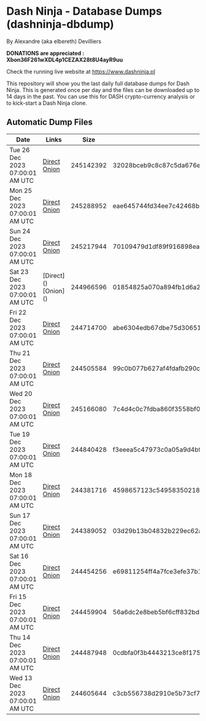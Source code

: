 # Dash Ninja - Database Dumps (dashninja-dbdump)
By Alexandre (aka elbereth) Devilliers

**DONATIONS are appreciated : Xbon36F261wXDL4p1CEZAX28t8U4ayR9uu**

Check the running live website at https://www.dashninja.pl

This repository will show you the last daily full database dumps for Dash Ninja. This is generated once per day and the files can be downloaded up to 14 days in the past.
You can use this for DASH crypto-currency analysis or to kick-start a Dash Ninja clone.


## Automatic Dump Files
| Date | Links | Size | SHA256 |
|--|--|--|--|
| Tue 26 Dec 2023 07:00:01 AM UTC | [Direct](https://oshi.at/nDpH) [Onion](http://5ety7tpkim5me6eszuwcje7bmy25pbtrjtue7zkqqgziljwqy3rrikqd.onion/nDpH) | 245142392 | 32028bceb9c8c87c5da676e202a60bd92fa92b787724e69e9169baa19725306d | 
| Mon 25 Dec 2023 07:00:01 AM UTC | [Direct](https://oshi.at/DDUH) [Onion](http://5ety7tpkim5me6eszuwcje7bmy25pbtrjtue7zkqqgziljwqy3rrikqd.onion/DDUH) | 245288952 | eae645744fd34ee7c42468b2d9d42cbe5c33e8dd5afab14573f6d46b9e129349 | 
| Sun 24 Dec 2023 07:00:01 AM UTC | [Direct](https://oshi.at/YSMZC) [Onion](http://5ety7tpkim5me6eszuwcje7bmy25pbtrjtue7zkqqgziljwqy3rrikqd.onion/YSMZC) | 245217944 | 70109479d1df89f916898ea32c2133d3d7a439b4ae1dc6ecd94b664419bb5f86 | 
| Sat 23 Dec 2023 07:00:01 AM UTC | [Direct](</body></html>) [Onion](</body></html>) | 244966596 | 01854825a070a894fb1d6a2be3feded0b22a0b007e6e50b4d972521de102e1d8 | 
| Fri 22 Dec 2023 07:00:01 AM UTC | [Direct](https://oshi.at/EFHrs) [Onion](http://5ety7tpkim5me6eszuwcje7bmy25pbtrjtue7zkqqgziljwqy3rrikqd.onion/EFHrs) | 244714700 | abe6304edb67dbe75d3065152f6cfea0bd3ed53aeecef5928436645e3632bbe5 | 
| Thu 21 Dec 2023 07:00:01 AM UTC | [Direct](https://oshi.at/MUmy) [Onion](http://5ety7tpkim5me6eszuwcje7bmy25pbtrjtue7zkqqgziljwqy3rrikqd.onion/MUmy) | 244505584 | 99c0b077b627af4fdafb290c735f436d33b551398a8771b5248266c60efff895 | 
| Wed 20 Dec 2023 07:00:01 AM UTC | [Direct](https://oshi.at/dtWF) [Onion](http://5ety7tpkim5me6eszuwcje7bmy25pbtrjtue7zkqqgziljwqy3rrikqd.onion/dtWF) | 245166080 | 7c4d4c0c7fdba860f3558bf0642af99a406b3655799d64418df78597a1299abe | 
| Tue 19 Dec 2023 07:00:01 AM UTC | [Direct](https://oshi.at/SGALV) [Onion](http://5ety7tpkim5me6eszuwcje7bmy25pbtrjtue7zkqqgziljwqy3rrikqd.onion/SGALV) | 244840428 | f3eeea5c47973c0a05a9d4bfe136a8902051bb7078513aa89fd53d68e6f81de5 | 
| Mon 18 Dec 2023 07:00:01 AM UTC | [Direct](https://oshi.at/TXeg) [Onion](http://5ety7tpkim5me6eszuwcje7bmy25pbtrjtue7zkqqgziljwqy3rrikqd.onion/TXeg) | 244381716 | 4598657123c549583502186b8517f6ab686817f5e8367b8ff509f09f07a3217d | 
| Sun 17 Dec 2023 07:00:01 AM UTC | [Direct](https://oshi.at/rWUb) [Onion](http://5ety7tpkim5me6eszuwcje7bmy25pbtrjtue7zkqqgziljwqy3rrikqd.onion/rWUb) | 244389052 | 03d29b13b04832b229ec62a73815288700f5e9fea9a04125c6806afcdd17bcc5 | 
| Sat 16 Dec 2023 07:00:01 AM UTC | [Direct](https://oshi.at/SNYw) [Onion](http://5ety7tpkim5me6eszuwcje7bmy25pbtrjtue7zkqqgziljwqy3rrikqd.onion/SNYw) | 244454256 | e69811254ff4a7fce3efe37b1d5b81054d75ffa54293c8b0d00f15b4ea5ac7b0 | 
| Fri 15 Dec 2023 07:00:01 AM UTC | [Direct](https://oshi.at/kYrp) [Onion](http://5ety7tpkim5me6eszuwcje7bmy25pbtrjtue7zkqqgziljwqy3rrikqd.onion/kYrp) | 244459904 | 56a6dc2e8beb5bf6cff832bd98daca0350b60dad0bf3065d5d7c0cb018bbe58c | 
| Thu 14 Dec 2023 07:00:01 AM UTC | [Direct](https://oshi.at/qawQ) [Onion](http://5ety7tpkim5me6eszuwcje7bmy25pbtrjtue7zkqqgziljwqy3rrikqd.onion/qawQ) | 244487948 | 0cdbfa0f3b4443213ce8f1753d45fc154fbd5763492b28fc01d4d887c5ffc992 | 
| Wed 13 Dec 2023 07:00:01 AM UTC | [Direct](https://oshi.at/dayd) [Onion](http://5ety7tpkim5me6eszuwcje7bmy25pbtrjtue7zkqqgziljwqy3rrikqd.onion/dayd) | 244605644 | c3cb556738d2910e5b73cf70870c7e0f287292ffdbcd4ecb6149615c081e85be | 
